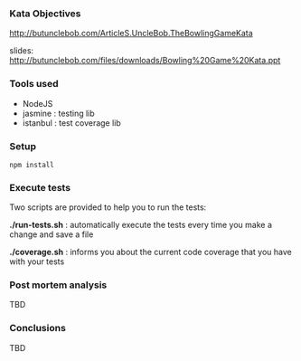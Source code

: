 ### Kata Objectives
http://butunclebob.com/ArticleS.UncleBob.TheBowlingGameKata

slides: http://butunclebob.com/files/downloads/Bowling%20Game%20Kata.ppt

### Tools used
- NodeJS
- jasmine : testing lib
- istanbul : test coverage lib

### Setup

	npm install

### Execute tests
Two scripts are provided to help you to run the tests:

**./run-tests.sh** : automatically execute the tests every time you make a change and save a file

**./coverage.sh** : informs you about the current code coverage that you have with your tests


### Post mortem analysis
TBD

### Conclusions
TBD



